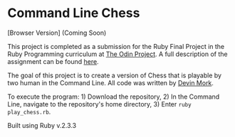# Command Line Chess
[Browser Version] (Coming Soon)

This project is completed as a submission for the Ruby Final Project in the Ruby Programming curriculum at [The Odin Project](http://theodinproject.com). A full description of the assignment can be found [here](https://www.theodinproject.com/courses/ruby-programming/lessons/ruby-final-project).

The goal of this project is to create a version of Chess that is playable by two human in the Command Line. All code was written by [Devin Mork](https://github.com/Demo318).

To execute the program: 1) Download the repository, 2) In the Command Line, navigate to the repository's home directory, 3) Enter `ruby play_chess.rb`.

Built using Ruby v.2.3.3
